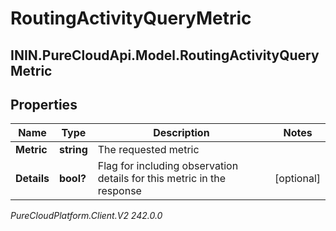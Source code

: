 # RoutingActivityQueryMetric

## ININ.PureCloudApi.Model.RoutingActivityQueryMetric

## Properties

|Name | Type | Description | Notes|
|------------ | ------------- | ------------- | -------------|
| **Metric** | **string** | The requested metric | |
| **Details** | **bool?** | Flag for including observation details for this metric in the response | [optional] |



_PureCloudPlatform.Client.V2 242.0.0_

